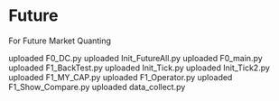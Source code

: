 # Future
For Future Market Quanting

uploaded F0_DC.py
uploaded Init_FutureAll.py
uploaded F0_main.py
uploaded F1_BackTest.py
uploaded Init_Tick.py
uploaded Init_Tick2.py	
uploaded F1_MY_CAP.py
uploaded F1_Operator.py
uploaded F1_Show_Compare.py
uploaded data_collect.py
